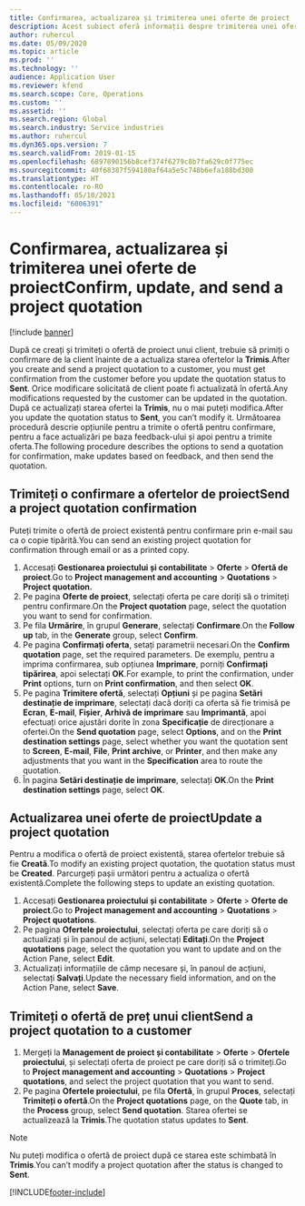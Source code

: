 ```yaml
---
title: Confirmarea, actualizarea și trimiterea unei oferte de proiect
description: Acest subiect oferă informații despre trimiterea unei oferte către client pentru confirmare, modificarea pe baza feedback-ului și apoi retrimiterea ofertelor.
author: ruhercul
ms.date: 05/09/2020
ms.topic: article
ms.prod: ''
ms.technology: ''
audience: Application User
ms.reviewer: kfend
ms.search.scope: Core, Operations
ms.custom: ''
ms.assetid: ''
ms.search.region: Global
ms.search.industry: Service industries
ms.author: ruhercul
ms.dyn365.ops.version: 7
ms.search.validFrom: 2019-01-15
ms.openlocfilehash: 6897890156b8cef374f6279c8b7fa629c0f775ec
ms.sourcegitcommit: 40f68387f594180af64a5e5c748b6efa188bd300
ms.translationtype: HT
ms.contentlocale: ro-RO
ms.lasthandoff: 05/10/2021
ms.locfileid: "6006391"
---
```

# <a name="confirm-update-and-send-a-project-quotation"></a><span data-ttu-id="94a37-103">Confirmarea, actualizarea și trimiterea unei oferte de proiect</span><span class="sxs-lookup"><span data-stu-id="94a37-103">Confirm, update, and send a project quotation</span></span>

[!include [banner](../includes/banner.md)]

<span data-ttu-id="94a37-104">După ce creați și trimiteți o ofertă de proiect unui client, trebuie să primiți o confirmare de la client înainte de a actualiza starea ofertelor la **Trimis**.</span><span class="sxs-lookup"><span data-stu-id="94a37-104">After you create and send a project quotation to a customer, you must get confirmation from the customer before you update the quotation status to **Sent**.</span></span> <span data-ttu-id="94a37-105">Orice modificare solicitată de client poate fi actualizată în ofertă.</span><span class="sxs-lookup"><span data-stu-id="94a37-105">Any modifications requested by the customer can be updated in the quotation.</span></span> <span data-ttu-id="94a37-106">După ce actualizați starea ofertei la **Trimis**, nu o mai puteți modifica.</span><span class="sxs-lookup"><span data-stu-id="94a37-106">After you update the quotation status to **Sent**, you can’t modify it.</span></span> <span data-ttu-id="94a37-107">Următoarea procedură descrie opțiunile pentru a trimite o ofertă pentru confirmare, pentru a face actualizări pe baza feedback-ului și apoi pentru a trimite oferta.</span><span class="sxs-lookup"><span data-stu-id="94a37-107">The following procedure describes the options to send a quotation for confirmation, make updates based on feedback, and then send the quotation.</span></span>

## <a name="send-a-project-quotation-confirmation"></a><span data-ttu-id="94a37-108">Trimiteți o confirmare a ofertelor de proiect</span><span class="sxs-lookup"><span data-stu-id="94a37-108">Send a project quotation confirmation</span></span>  

<span data-ttu-id="94a37-109">Puteți trimite o ofertă de proiect existentă pentru confirmare prin e-mail sau ca o copie tipărită.</span><span class="sxs-lookup"><span data-stu-id="94a37-109">You can send an existing project quotation for confirmation through email or as a printed copy.</span></span> 

1. <span data-ttu-id="94a37-110">Accesați **Gestionarea proiectului și contabilitate** > **Oferte** > **Ofertă de proiect**.</span><span class="sxs-lookup"><span data-stu-id="94a37-110">Go to **Project management and accounting** > **Quotations** > **Project quotation.**</span></span> 
2. <span data-ttu-id="94a37-111">Pe pagina **Oferte de proiect**, selectați oferta pe care doriți să o trimiteți pentru confirmare.</span><span class="sxs-lookup"><span data-stu-id="94a37-111">On the **Project quotation** page, select the quotation you want to send for confirmation.</span></span> 
3. <span data-ttu-id="94a37-112">Pe fila **Urmărire**, în grupul **Generare**, selectați **Confirmare**.</span><span class="sxs-lookup"><span data-stu-id="94a37-112">On the **Follow up** tab, in the **Generate** group, select **Confirm**.</span></span> 
4. <span data-ttu-id="94a37-113">Pe pagina **Confirmați oferta**, setați parametrii necesari.</span><span class="sxs-lookup"><span data-stu-id="94a37-113">On the **Confirm quotation** page, set the required parameters.</span></span> <span data-ttu-id="94a37-114">De exemplu, pentru a imprima confirmarea, sub opțiunea **Imprimare**, porniți **Confirmați tipărirea**, apoi selectați **OK**.</span><span class="sxs-lookup"><span data-stu-id="94a37-114">For example, to print the confirmation, under **Print** options, turn on **Print confirmation**, and then select **OK**.</span></span>
5. <span data-ttu-id="94a37-115">Pe pagina **Trimitere ofertă**, selectați **Opțiuni** și pe pagina **Setări destinație de imprimare**, selectați dacă doriți ca oferta să fie trimisă pe **Ecran**, **E-mail**, **Fișier**, **Arhivă de imprimare** sau **Imprimantă**, apoi efectuați orice ajustări dorite în zona **Specificație** de direcționare a ofertei.</span><span class="sxs-lookup"><span data-stu-id="94a37-115">On the **Send quotation** page, select **Options**, and on the **Print destination settings** page, select whether you want the quotation sent to **Screen**, **E-mail**, **File**, **Print archive**, or **Printer**, and then make any adjustments that you want in the **Specification** area to route the quotation.</span></span>
6. <span data-ttu-id="94a37-116">În pagina **Setări destinație de imprimare**, selectați **OK**.</span><span class="sxs-lookup"><span data-stu-id="94a37-116">On the **Print destination settings** page, select **OK**.</span></span>  

## <a name="update-a-project-quotation"></a><span data-ttu-id="94a37-117">Actualizarea unei oferte de proiect</span><span class="sxs-lookup"><span data-stu-id="94a37-117">Update a project quotation</span></span>

<span data-ttu-id="94a37-118">Pentru a modifica o ofertă de proiect existentă, starea ofertelor trebuie să fie **Creată**.</span><span class="sxs-lookup"><span data-stu-id="94a37-118">To modify an existing project quotation, the quotation status must be **Created**.</span></span> <span data-ttu-id="94a37-119">Parcurgeți pașii următori pentru a actualiza o ofertă existentă.</span><span class="sxs-lookup"><span data-stu-id="94a37-119">Complete the following steps to update an existing quotation.</span></span> 

1. <span data-ttu-id="94a37-120">Accesați **Gestionarea proiectului și contabilitate** > **Oferte** > **Oferte de proiect**.</span><span class="sxs-lookup"><span data-stu-id="94a37-120">Go to **Project management and accounting** > **Quotations** > **Project quotations**.</span></span>
2. <span data-ttu-id="94a37-121">Pe pagina **Ofertele proiectului**, selectați oferta pe care doriți să o actualizați și în panoul de acțiuni, selectați **Editați**.</span><span class="sxs-lookup"><span data-stu-id="94a37-121">On the **Project quotations** page, select the quotation you want to update and on the Action Pane, select **Edit**.</span></span>
3. <span data-ttu-id="94a37-122">Actualizați informațiile de câmp necesare și, în panoul de acțiuni, selectați **Salvați**.</span><span class="sxs-lookup"><span data-stu-id="94a37-122">Update the necessary field information, and on the Action Pane, select **Save**.</span></span>  

## <a name="send-a-project-quotation-to-a-customer"></a><span data-ttu-id="94a37-123">Trimiteți o ofertă de preț unui client</span><span class="sxs-lookup"><span data-stu-id="94a37-123">Send a project quotation to a customer</span></span> 

1. <span data-ttu-id="94a37-124">Mergeți la **Management de proiect și contabilitate** > **Oferte** > **Ofertele proiectului**, și selectați oferta de proiect pe care doriți să o trimiteți.</span><span class="sxs-lookup"><span data-stu-id="94a37-124">Go to **Project management and accounting** > **Quotations** > **Project quotations**, and select the project quotation that you want to send.</span></span>
2. <span data-ttu-id="94a37-125">Pe pagina **Ofertele proiectului**, pe fila **Ofertă**, în grupul **Proces**, selectați **Trimiteți o ofertă**.</span><span class="sxs-lookup"><span data-stu-id="94a37-125">On the **Project quotations** page, on the **Quote** tab, in the **Process** group, select **Send quotation**.</span></span> <span data-ttu-id="94a37-126">Starea ofertei se actualizează la **Trimis**.</span><span class="sxs-lookup"><span data-stu-id="94a37-126">The quotation status updates to **Sent**.</span></span>

> [!NOTE]
> <span data-ttu-id="94a37-127">Nu puteți modifica o ofertă de proiect după ce starea este schimbată în **Trimis**.</span><span class="sxs-lookup"><span data-stu-id="94a37-127">You can’t modify a project quotation after the status is changed to **Sent**.</span></span>


[!INCLUDE[footer-include](../includes/footer-banner.md)]